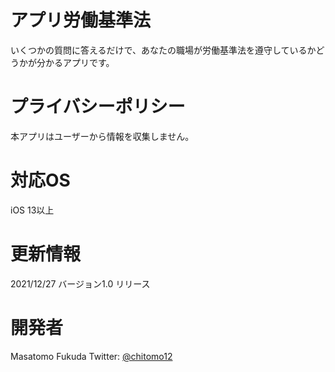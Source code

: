 
# アプリ労働基準法

いくつかの質問に答えるだけで、あなたの職場が労働基準法を遵守しているかどうかが分かるアプリです。

# プライバシーポリシー

本アプリはユーザーから情報を収集しません。

# 対応OS

iOS 13以上

# 更新情報

2021/12/27 バージョン1.0 リリース

# 開発者

Masatomo Fukuda
Twitter: [@chitomo12](https://twitter.com/chitomo12)
